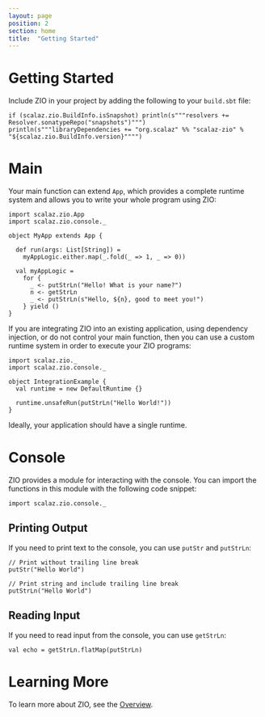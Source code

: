 ```yaml
---
layout: page
position: 2
section: home
title:  "Getting Started"
---
```


# Getting Started

Include ZIO in your project by adding the following to your `build.sbt` file:

```tut:evaluated
if (scalaz.zio.BuildInfo.isSnapshot) println(s"""resolvers += Resolver.sonatypeRepo("snapshots")""")
println(s"""libraryDependencies += "org.scalaz" %% "scalaz-zio" % "${scalaz.zio.BuildInfo.version}"""")
```

# Main

Your main function can extend `App`, which provides a complete runtime system and allows you to write your whole program using ZIO:

```tut:silent
import scalaz.zio.App
import scalaz.zio.console._

object MyApp extends App {

  def run(args: List[String]) =
    myAppLogic.either.map(_.fold(_ => 1, _ => 0))

  val myAppLogic =
    for {
      _ <- putStrLn("Hello! What is your name?")
      n <- getStrLn
      _ <- putStrLn(s"Hello, ${n}, good to meet you!")
    } yield ()
}
```

If you are integrating ZIO into an existing application, using dependency injection, or do not control your main function, then you can use a custom runtime system in order to execute your ZIO programs:

```tut:silent
import scalaz.zio._
import scalaz.zio.console._

object IntegrationExample {
  val runtime = new DefaultRuntime {}

  runtime.unsafeRun(putStrLn("Hello World!"))
}
```

Ideally, your application should have a single runtime.

# Console

ZIO provides a module for interacting with the console. You can import the functions in this module with the following code snippet:

```tut:silent
import scalaz.zio.console._
```

## Printing Output

If you need to print text to the console, you can use `putStr` and `putStrLn`:

```tut
// Print without trailing line break
putStr("Hello World")

// Print string and include trailing line break
putStrLn("Hello World")
```

## Reading Input

If you need to read input from the console, you can use `getStrLn`:

```tut
val echo = getStrLn.flatMap(putStrLn)
```

# Learning More

To learn more about ZIO, see the [Overview](overview/index.html).
